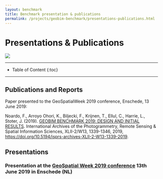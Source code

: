 ```yaml
---
layout: benchmark
title: Benchmark presentation & publications
permalink: /projects/geobim-benchmark/presentations-publications.html
---
```


<h1>Presentations & Publications</h1>

<div class="row">
  <div class="col-sm-12 col-xs-12"><img class="img-responsive" src="{{ "/projects/geobim-benchmark/img/disseminationIMG.gif" }}" style="max-height: 300px"></div>
</div>


- - -

* Table of Content
{:toc}

- - -


## Publications and Reports

Paper presented to the GeoSpatialWeek 2019 conference, Enschede, 13 June 2019:

Noardo, F., Arroyo Ohori, K., Biljecki, F., Krijnen, T., Ellul, C., Harrie, L., Stoter, J. (2019). [GEOBIM BENCHMARK 2019: DESIGN AND INITIAL RESULTS](https://www.int-arch-photogramm-remote-sens-spatial-inf-sci.net/XLII-2-W13/1339/2019/). International Archives of the Photogrammetry, Remote Sensing & Spatial Information Sciences, XLII-2/W13, 1339-1346, 2019, https://doi.org/10.5194/isprs-archives-XLII-2-W13-1339-2019.





## Presentations

### Presentation at the [GeoSpatial Week 2019 conference](https://www.gsw2019.org) 13th June 2019 in Enschede (NL)

<div class="row">
  <div class="col-lg-6 col-md-12 col-sm-12 col-xs-12">
  <script async class="speakerdeck-embed" data-id="b9a623910bc74970b4d9e7da97cbefac" data-ratio="1.77777777777778" src="//speakerdeck.com/assets/embed.js"></script>
  </div>
</div>
